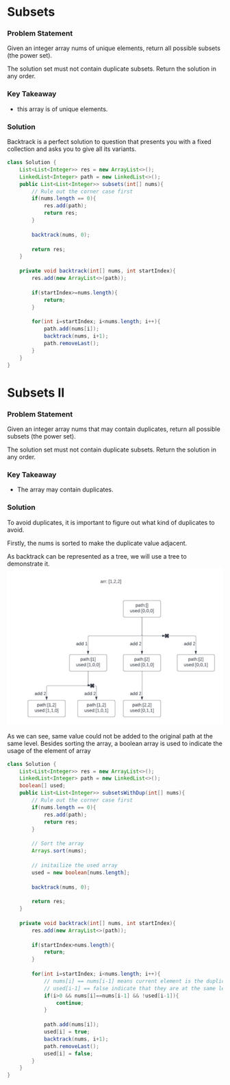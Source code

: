 # Subsets

### Problem Statement

Given an integer array nums of unique elements, return all possible subsets (the power set).

The solution set must not contain duplicate subsets. Return the solution in any order.

### Key Takeaway

-   this array is of unique elements.

### Solution

Backtrack is a perfect solution to question that presents you with a fixed collection and asks you to give all its variants.

```java
class Solution {
    List<List<Integer>> res = new ArrayList<>();
    LinkedList<Integer> path = new LinkedList<>();
    public List<List<Integer>> subsets(int[] nums){
        // Rule out the corner case first
        if(nums.length == 0){
            res.add(path);
            return res;
        }

        backtrack(nums, 0);

        return res;
    }

    private void backtrack(int[] nums, int startIndex){
        res.add(new ArrayList<>(path));

        if(startIndex>=nums.length){
            return;
        }

        for(int i=startIndex; i<nums.length; i++){
            path.add(nums[i]);
            backtrack(nums, i+1);
            path.removeLast();
        }
    }
}
```

# Subsets II

### Problem Statement

Given an integer array nums that may contain duplicates, return all possible subsets (the power set).

The solution set must not contain duplicate subsets. Return the solution in any order.

### Key Takeaway

-   The array may contain duplicates.

### Solution

To avoid duplicates, it is important to figure out what kind of duplicates to avoid.

Firstly, the nums is sorted to make the duplicate value adjacent.

As backtrack can be represented as a tree, we will use a tree to demonstrate it.
<img src="../asset/subsetII.png" style="zoom:50%" />

As we can see, same value could not be added to the original path at the same level. Besides sorting the array, a boolean array is used to indicate the usage of the element of array

```java
class Solution {
    List<List<Integer>> res = new ArrayList<>();
    LinkedList<Integer> path = new LinkedList<>();
    boolean[] used;
    public List<List<Integer>> subsetsWithDup(int[] nums){
        // Rule out the corner case first
        if(nums.length == 0){
            res.add(path);
            return res;
        }

        // Sort the array
        Arrays.sort(nums);

        // initailize the used array
        used = new boolean[nums.length];

        backtrack(nums, 0);

        return res;
    }

    private void backtrack(int[] nums, int startIndex){
        res.add(new ArrayList<>(path));

        if(startIndex>nums.length){
            return;
        }

        for(int i=startIndex; i<nums.length; i++){
            // nums[i] == nums[i-1] means current element is the duplicate one and
            // used[i-1] == false indicate that they are at the same level
            if(i>0 && nums[i]==nums[i-1] && !used[i-1]){
                continue;
            }

            path.add(nums[i]);
            used[i] = true;
            backtrack(nums, i+1);
            path.removeLast();
            used[i] = false;
        }
    }
}
```
